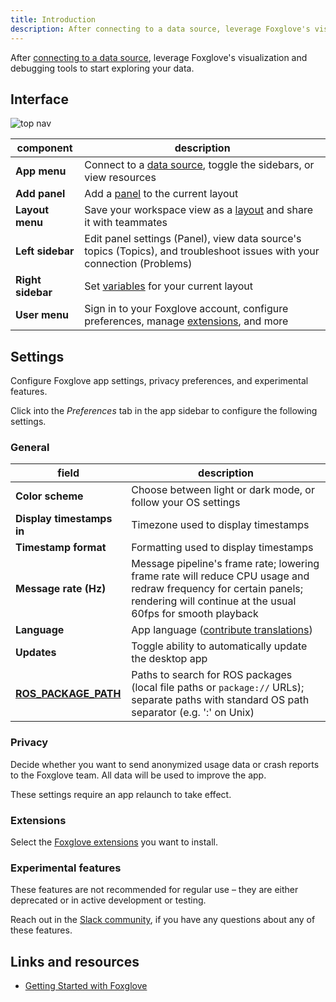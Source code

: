 ```yaml
---
title: Introduction
description: After connecting to a data source, leverage Foxglove's visualization and debugging tools to start exploring your data.
---
```


After [connecting to a data source](/connecting-to-data/introduction), leverage Foxglove's visualization and debugging tools to start exploring your data.

## Interface

![top nav](/img/docs/visualizing/navigation.jpeg)

| component         | description                                                                                                              |
| ----------------- | ------------------------------------------------------------------------------------------------------------------------ |
| **App menu**      | Connect to a [data source](/connecting-to-data/introduction#data-sources), toggle the sidebars, or view resources   |
| **Add panel**     | Add a [panel](/visualization/panels/introduction) to the current layout                                             |
| **Layout menu**   | Save your workspace view as a [layout](/visualizing/layouts) and share it with teammates                            |
| **Left sidebar**  | Edit panel settings (Panel), view data source's topics (Topics), and troubleshoot issues with your connection (Problems) |
| **Right sidebar** | Set [variables](/visualizing/variables) for your current layout                                                     |
| **User menu**     | Sign in to your Foxglove account, configure preferences, manage [extensions](/extensions/getting-started), and more |

## Settings

Configure Foxglove app settings, privacy preferences, and experimental features.

Click into the _Preferences_ tab in the app sidebar to configure the following settings.

### General

| field                                                                                  | description                                                                                                                                                                      |
| -------------------------------------------------------------------------------------- | -------------------------------------------------------------------------------------------------------------------------------------------------------------------------------- |
| **Color scheme**                                                                       | Choose between light or dark mode, or follow your OS settings                                                                                                                    |
| **Display timestamps in**                                                              | Timezone used to display timestamps                                                                                                                                              |
| **Timestamp format**                                                                   | Formatting used to display timestamps                                                                                                                                            |
| **Message rate (Hz)**                                                                  | Message pipeline's frame rate; lowering frame rate will reduce CPU usage and redraw frequency for certain panels; rendering will continue at the usual 60fps for smooth playback |
| **Language**                                                                           | App language ([contribute translations](https://github.com/foxglove/studio/blob/main/CONTRIBUTING.md#localization))                                                              |
| **Updates**                                                                            | Toggle ability to automatically update the desktop app                                                                                                                           |
| [**ROS_PACKAGE_PATH**](https://wiki.ros.org/ROS/EnvironmentVariables#ROS_PACKAGE_PATH) | Paths to search for ROS packages (local file paths or `package://` URLs); separate paths with standard OS path separator (e.g. ':' on Unix)                                      |

### Privacy

Decide whether you want to send anonymized usage data or crash reports to the Foxglove team. All data will be used to improve the app.

These settings require an app relaunch to take effect.

### Extensions

Select the [Foxglove extensions](/extensions/getting-started) you want to install.

### Experimental features

These features are not recommended for regular use – they are either deprecated or in active development or testing.

Reach out in the [Slack community](/join-slack), if you have any questions about any of these features.

## Links and resources
- [Getting Started with Foxglove](https://www.youtube.com/watch?v=ySVzQ3iFw90)
